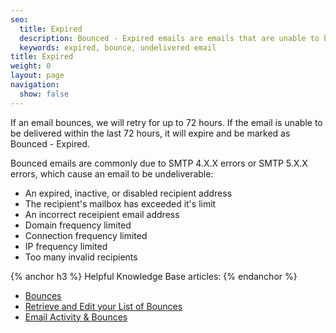 ```yaml
---
seo:
  title: Expired
  description: Bounced - Expired emails are emails that are unable to be delivered within 72 hours.
  keywords: expired, bounce, undelivered email
title: Expired
weight: 0
layout: page
navigation:
  show: false
---
```


If an email bounces, we will retry for up to 72 hours. If the email is unable to be delivered within the last 72 hours, it will expire and be marked as Bounced - Expired.

Bounced emails are commonly due to SMTP 4.X.X errors or SMTP 5.X.X errors, which cause an email to be undeliverable:

* An expired, inactive, or disabled recipient address
* The recipient's mailbox has exceeded it's limit
* An incorrect receipient email address
* Domain frequency limited
* Connection frequency limited
* IP frequency limited
* Too many invalid recipients

{% anchor h3 %}
Helpful Knowledge Base articles:
{% endanchor %}

* [Bounces]({{root_url}}/Glossary/bounces.html)
* [Retrieve and Edit your List of Bounces]({{root_url}}/API_Reference/Web_API/bounces.html)
* [Email Activity & Bounces](https://sendgrid.com/docs/User_Guide/email_activity.html)
